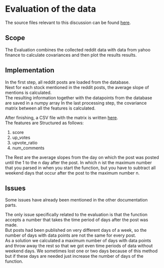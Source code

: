 # Evaluation of the data

The source files relevant to this discussion can be found [here](../../AnalyseStockData.py).

## Scope

The Evaluation combines the collected reddit data with data from yahoo finance to calculate covariances and then plot the results results.

## Implementation

In the first step, all reddit posts are loaded from the database.   
Next for each stock mentioned in the reddit posts, the average slope of mentions is calculated.  
The resulting information together with the datapoints from the database are saved in a numpy array
In the last processing step, the covariance matrix between all the features is calculated.  

After finishing, a CSV file with the matrix is written [here](../../res/Grafics/Covarianz.csv).  
The features are Structured as follows:

1. score
1. up_votes
1. upvote_ratio
1. num_comments

The Rest are the average slopes from the day on which the post was posted 
until the 1 to the n day after the post. In which n ist the maximum number 
that you parsed in when you start the function, but you have to subtract all
weekend days that occur after the post to the maximum number n.

## Issues

Some issues have already been mentioned in the other documentation parts.

The only issue specifically related to the evaluation is that the function 
accepts a number that takes the time period of days after the post was made.  
But posts had been published on very different days of a week, so the number of days with
data points are not the same for every post.  
As a solution we calculated a maximum number of days with
data points and throw away the rest so that we got even time periods of data
without weekend days. We sometimes lost one or two days because of this
method but if these days are needed just increase the number of days of 
the function.